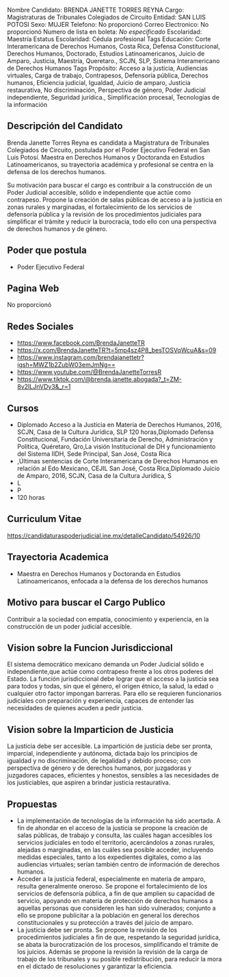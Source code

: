 Nombre Candidato: BRENDA JANETTE TORRES REYNA
Cargo: Magistraturas de Tribunales Colegiados de Circuito
Entidad: SAN LUIS POTOSI
Sexo: MUJER
Telefono: No proporcionó
Correo Electronico: No proporcionó
Numero de lista en boleta: *No especificado*
Escolaridad: Maestría
Estatus Escolaridad: Cédula profesional
Tags Educación: Corte Interamericana de Derechos Humanos, Costa Rica, Defensa Constitucional, Derechos Humanos, Doctorado, Estudios Latinoamericanos, Juicio de Amparo, Justicia, Maestría, Queretaro., SCJN, SLP, Sistema Interamericano de Derechos Humanos
Tags Propósito: Acceso a la justicia, Audiencias virtuales, Carga de trabajo, Contrapesos, Defensoría pública, Derechos humanos, Eficiencia judicial, Igualdad, Juicio de amparo, Justicia restaurativa, No discriminación, Perspectiva de género, Poder Judicial independiente, Seguridad jurídica., Simplificación procesal, Tecnologías de la información


## Descripción del Candidato 

Brenda Janette Torres Reyna es candidata a Magistratura de Tribunales Colegiados de Circuito, postulada por el Poder Ejecutivo Federal en San Luis Potosí. Maestra en Derechos Humanos y Doctoranda en Estudios Latinoamericanos, su trayectoria académica y profesional se centra en la defensa de los derechos humanos.

Su motivación para buscar el cargo es contribuir a la construcción de un Poder Judicial accesible, sólido e independiente que actúe como contrapeso. Propone la creación de salas públicas de acceso a la justicia en zonas rurales y marginadas, el fortalecimiento de los servicios de defensoría pública y la revisión de los procedimientos judiciales para simplificar el trámite y reducir la burocracia, todo ello con una perspectiva de derechos humanos y de género.


## Poder que postula

- Poder Ejecutivo Federal


## Pagina Web

No proporcionó


## Redes Sociales

- https://www.facebook.com/BrendaJanetteTR
- https://x.com/BrendaJanetteTR?t=5mp4sz4P8_besTOSVqWcuA&s=09
- https://www.instagram.com/brendajanettetr?igsh=MWZ1b2ZubW03emJmNg==
- https://www.youtube.com/@BrendaJanetteTorresR
- https://www.tiktok.com/@brenda.janette.abogada?_t=ZM-8v2ILJnVDy3&_r=1


## Cursos

- Diplomado Acceso a la Justicia en Materia de Derechos Humanos, 2016, SCJN, Casa de la Cultura Jurídica, SLP 120 horas,Diplomado Defensa Constitucional, Fundación Universitaria de Derecho, Administración y Política, Quéretaro, Qro,La visión Institucional de DH y funcionamiento del Sistema IIDH, Sede Principal, San José, Costa Rica
- ,Últimas sentencias de Corte Interamericana de Derechos Humanos en relación al Edo Mexicano, CEJIL San José, Costa Rica,Diplomado Juicio de Amparo, 2016, SCJN, Casa de la Cultura Jurídica, S
- L
- P
- 120 horas


## Curriculum Vitae

https://candidaturaspoderjudicial.ine.mx/detalleCandidato/54926/10


## Trayectoria Academica

- Maestra en Derechos Humanos y Doctoranda en Estudios Latinoamericanos, enfocada a la defensa de los derechos humanos


## Motivo para buscar el Cargo Publico

Contribuir a la sociedad con empatía, conocimiento y experiencia, en la construcción de un poder judicial accesible.


## Vision sobre la Funcion Jurisdiccional

El sistema democrático mexicano demanda un Poder Judicial sólido e independiente,que actúe como contrapeso frente a los otros poderes del Estado. La función jurisdiccional debe lograr que el acceso a la justicia sea para todos y todas, sin que el género, el origen étnico, la salud, la edad o cualquier otro factor impongan barreras. Para ello se requieren funcionarios judiciales con preparación y experiencia, capaces de entender las necesidades de quienes acuden a pedir justicia.


## Vision sobre la Imparticion de Justicia

La justicia debe ser accesible. La impartición de justicia debe ser pronta, imparcial, independiente y autónoma, dictada bajo los principios de igualdad y no discriminación, de legalidad y debido proceso; con perspectiva de género y de derechos humanos, por juzgadoras y juzgadores capaces, eficientes y honestos, sensibles a las necesidades de los justiciables, que aspiren a brindar justicia restaurativa.


## Propuestas

- La implementación de tecnologías de la información ha sido acertada. A fin de ahondar en el acceso de la justicia se propone la creación de salas públicas, de trabajo y consulta, las cuáles hagan accesibles los servicios judiciales en todo el territorio, acercándolos a zonas rurales, alejadas o marginadas, en las cuáles sea posible acceder, incluyendo medidas especiales, tanto a los expedientes digitales, como a las audiencias virtuales; serían también centro de información de derechos humanos.
- Acceder a la justicia federal, especialmente en materia de amparo, resulta generalmente oneroso. Se propone el fortalecimiento de los servicios de defensoría pública, a fin de que amplien su capacidad de servicio, apoyando en materia de protección de derechos humanos a aquellas personas que consideren les han sido vulnerados; conjunto a ello se propone publicitar a la población en general los derechos constitucionales y su protección a través del juicio de amparo.
- La justicia debe ser pronta. Se propone la revisión de los procedimientos judiciales a fin de que, respetando la seguridad jurídica, se abata la burocratización de los procesos, simplificando el trámite de los juicios. Además se propone la revisión la revisión de la carga de trabajo de los tribunales y su posible redistribución, para reducir la mora en el dictado de resoluciones y garantizar la eficiencia.

